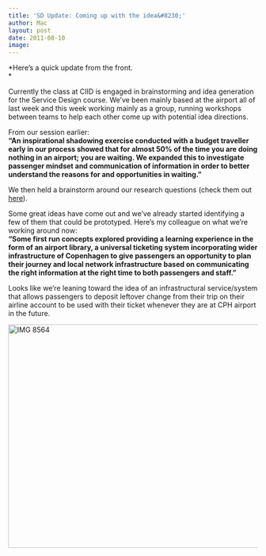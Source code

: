 ```yaml
---
title: 'SD Update: Coming up with the idea&#8230;'
author: Mac
layout: post
date: 2011-08-10
image: 
---
```


*Here&#8217;s a quick update from the front.  
*

Currently the class at CIID is engaged in brainstorming and idea generation for the Service Design course. We&#8217;ve been mainly based at the airport all of last week and this week working mainly as a group, running workshops between teams to help each other come up with potential idea directions.

From our session earlier:  
**&#8220;An inspirational shadowing exercise conducted with a budget traveller early in our process showed that for almost 50% of the time you are doing nothing in an airport; you are waiting. We expanded this to investigate passenger mindset and communication of information in order to better understand the reasons for and opportunities in waiting.&#8221;**

We then held a brainstorm around our research questions (check them out [here][1]).

Some great ideas have come out and we&#8217;ve already started identifying a few of them that could be prototyped. Here&#8217;s my colleague on what we&#8217;re working around now:  
**&#8220;Some first run concepts explored providing a learning experience in the form of an airport library, a universal ticketing system incorporating wider infrastructure of Copenhagen to give passengers an opportunity to plan their journey and local network infrastructure based on communicating the right information at the right time to both passengers and staff.&#8221;**

Looks like we&#8217;re leaning toward the idea of an infrastructural service/system that allows passengers to deposit leftover change from their trip on their airline account to be used with their ticket whenever they are at CPH airport in the future.

<img src="/attach/IMG_8564.jpeg" alt="IMG 8564" title="IMG_8564.jpg" border="0" width="600" height="450" />

 [1]: /2011/08/06/service-design-for-the-airport/